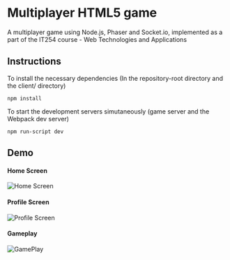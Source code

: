 # Multiplayer HTML5 game
A multiplayer game using Node.js, Phaser and Socket.io, implemented as a part of the IT254 course - Web Technologies and Applications

## Instructions

To install the necessary dependencies (In the repository-root directory and the client/ directory)
```
npm install
```

To start the development servers simutaneously (game server and the Webpack dev server)
```
npm run-script dev
```

## Demo

#### Home Screen

![Home Screen](https://github.com/adharshkamath/Space-Game/wiki/home.png)

#### Profile Screen

![Profile Screen](https://github.com/adharshkamath/Space-Game/wiki/profile.png)

#### Gameplay

![GamePlay](https://github.com/adharshkamath/Space-Game/wiki/gameplay.png)